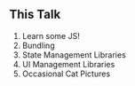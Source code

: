 ##  This Talk

1. Learn some JS! <!-- .element: class="fragment" -->
2. Bundling <!-- .element: class="fragment" -->
3. State Management Libraries <!-- .element: class="fragment" -->
4. UI Management Libraries <!-- .element: class="fragment" -->
5. Occasional Cat Pictures <!-- .element: class="fragment" -->
